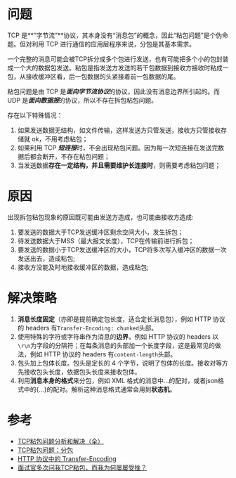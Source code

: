 # 问题

TCP 是**“字节流”**协议，其本身没有“消息包”的概念，因此“粘包问题”是个伪命题。但对利用 TCP 进行通信的应用层程序来说，分包是其基本需求。

一个完整的消息可能会被TCP拆分成多个包进行发送，也有可能把多个小的包封装成一个大的数据包发送。粘包是指发送方发送的若干包数据到接收方接收时粘成一包，从接收缓冲区看，后一包数据的头紧接着前一包数据的尾。

粘包问题是由 TCP 是***面向字节流协议***的协议，因此没有消息边界所引起的。而 UDP 是***面向数据报***的协议，所以不存在拆包粘包问题。

存在以下特殊情况：

1. 如果发送数据无结构，如文件传输，这样发送方只管发送，接收方只管接收存储就 ok，不用考虑粘包；
2. 如果利用 TCP ***短连接***时，不会出现粘包问题。因为每一次短连接在发送完数据后都会断开，不存在粘包问题；
3. 当发送数据**存在一定结构，并且需要维护长连接时**，则需要考虑粘包问题；

# 原因

出现拆包粘包现象的原因既可能由发送方造成，也可能由接收方造成:

1. 要发送的数据大于TCP发送缓冲区剩余空间大小，发生拆包；
2. 待发送数据大于MSS（最大报文长度），TCP在传输前进行拆包；
3. 要发送的数据小于TCP发送缓冲区的大小，TCP将多次写入缓冲区的数据一次发送出去，造成粘包;
4. 接收方没能及时地接收缓冲区的数据，造成粘包;

# 解决策略

1. **消息长度固定**（亦即是提前确定包长度，适合定长消息包），例如 HTTP 协议的 headers 有`Transfer-Encoding: chunked`头部。
2. 使用特殊的字符或字符串作为消息的**边界**，例如 HTTP 协议的 headers 以`\r\n`为字段的分隔符；在每条消息的头部加一个长度字段，这是最常见的做法，例如 HTTP 协议的 headers 有`content-length`头部。
3. 包头加上包体长度。包头是定长的 4 个字节，说明了包体的长度。接收对等方先接收包头长度，依据包头长度来接收包体。
4. 利用**消息本身的格式**来分包，例如 XML 格式的消息中…的配对，或者json格式中的{…}的配对。解析这种消息格式通常会用到**状态机**。

# 参考

- [TCP粘包问题分析和解决（全）](https://blog.csdn.net/tiandijun/article/details/41961785)
- [TCP粘包问题：分包](https%3a%2f%2fwiesen.github.io%2fpost%2ftcp%25E6%2596%25AD%25E5%258C%2585%25E7%25B2%2598%25E5%258C%2585%25E9%2597%25AE%25E9%25A2%2598%2f)
- [HTTP 协议中的 Transfer-Encoding](https://imququ.com/post/transfer-encoding-header-in-http.html)
- [面试官多次问我TCP粘包，而我为何屡屡受挫？](https://zhuanlan.zhihu.com/p/120752781)